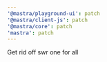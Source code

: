 ```yaml
---
'@mastra/playground-ui': patch
'@mastra/client-js': patch
'@mastra/core': patch
'mastra': patch
---
```


Get rid off swr one for all
